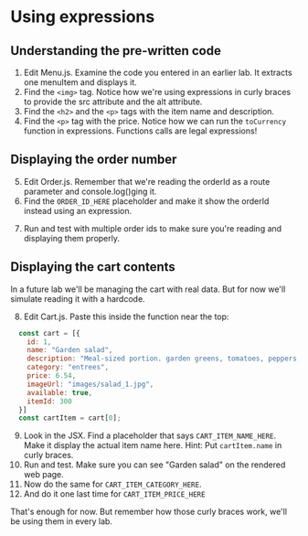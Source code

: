 # Using expressions
<!-- Time: 15 min -->
## Understanding the pre-written code
1. Edit Menu.js. Examine the code you entered in an earlier lab. It extracts one menuItem and displays it.
2. Find the `<img>` tag. Notice how we're using expressions in curly braces to provide the src attribute and the alt attribute.
3. Find the `<h2>` and the `<p>` tags with the item name and description.
4. Find the `<p>` tag with the price. Notice how we can run the `toCurrency` function in expressions. Functions calls are legal expressions!

## Displaying the order number
5. Edit Order.js. Remember that we're reading the orderId as a route parameter and console.log()ging it.
6. Find the `ORDER_ID_HERE` placeholder and make it show the orderId instead using an expression.
<!-- 6. Put `Order {orderId}` in an `<h2>`. -->
7. Run and test with multiple order ids to make sure you're reading and displaying them properly.

## Displaying the cart contents
In a future lab we'll be managing the cart with real data. But for now we'll simulate reading it with a hardcode.

8. Edit Cart.js. Paste this inside the function near the top:
```JavaScript
  const cart = [{
    id: 1,
    name: "Garden salad",
    description: "Meal-sized portion. garden greens, tomatoes, peppers, celery, carrots",
    category: "entrees",
    price: 6.54,
    imageUrl: "images/salad_1.jpg",
    available: true,
    itemId: 300
  }]
  const cartItem = cart[0];
```
9. Look in the JSX. Find a placeholder that says `CART_ITEM_NAME_HERE`. Make it display the actual item name here. Hint: Put `cartItem.name` in curly braces.
10. Run and test. Make sure you can see "Garden salad" on the rendered web page.
11. Now do the same for `CART_ITEM_CATEGORY_HERE`.
12. And do it one last time for `CART_ITEM_PRICE_HERE`

That's enough for now. But remember how those curly braces work, we'll be using them in every lab.